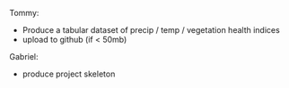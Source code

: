 Tommy:
- Produce a tabular dataset of precip / temp / vegetation health indices
- upload to github (if < 50mb)

Gabriel:
- produce project skeleton

